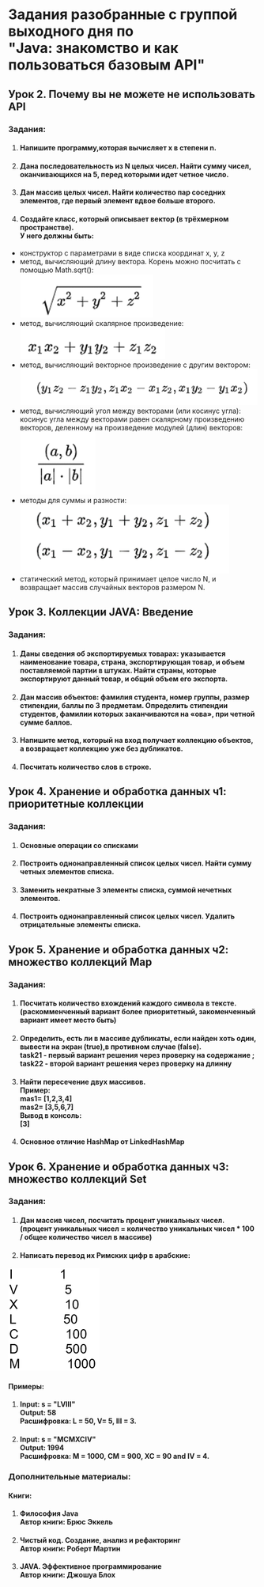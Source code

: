 # **Задания разобранные с группой выходного дня по <br> "Java: знакомство и как пользоваться базовым API"**

## **Урок 2. Почему вы не можете не использовать API**
### Задания:
1. #### Напишите программу,которая вычисляет x в степени n.
2. #### Дана последовательность из N целых чисел. Найти сумму чисел, оканчивающихся на 5, перед которыми идет четное число.
3. #### Дан массив целых чисел. Найти количество пар соседних элементов, где первый элемент вдвое больше второго.
4. #### Создайте класс, который описывает вектор (в трёхмерном пространстве). <br>  У него должны быть:
+	конструктор с параметрами в виде списка координат x, y, z
+	метод, вычисляющий длину вектора. Корень можно посчитать с помощью Math.sqrt(): <br>
![img.png](src%2Fmain%2Fjava%2Fimage%2Fimg.png)
+	метод, вычисляющий скалярное произведение: <br>
![img_1.png](src%2Fmain%2Fjava%2Fimage%2Fimg_1.png)
+	метод, вычисляющий векторное произведение с другим вектором: <br>
![img_2.png](src%2Fmain%2Fjava%2Fimage%2Fimg_2.png)
+	метод, вычисляющий угол между векторами (или косинус угла): косинус угла между векторами равен скалярному произведению векторов, деленному на произведение модулей (длин) векторов: <br>
![img_3.png](src%2Fmain%2Fjava%2Fimage%2Fimg_3.png)
+	методы для суммы и разности: <br>
![img_4.png](src%2Fmain%2Fjava%2Fimage%2Fimg_4.png)
+	статический метод, который принимает целое число N, и возвращает массив случайных векторов размером N.
## **Урок 3. Коллекции JAVA: Введение**
### Задания:
1. #### Даны сведения об экспортируемых товарах: указывается наименование товара, страна, экспортирующая товар, и объем поставляемой партии в штуках. Найти страны, которые экспортируют данный товар, и общий объем его экспорта.
2. #### Дан массив объектов: фамилия студента, номер группы, размер стипендии, баллы по 3 предметам. Определить стипендии студентов, фамилии которых заканчиваются на «ова», при четной сумме баллов.
3. #### Напишите метод, который на вход получает коллекцию объектов, а возвращает коллекцию уже без дубликатов.
4. #### Посчитать количество слов в строке.
## **Урок 4. Хранение и обработка данных ч1: приоритетные коллекции**
### Задания:
1. #### Основные операции со списками
2. #### Построить однонаправленный список целых чисел. Найти сумму четных элементов списка.
3. #### Заменить некратные 3 элементы списка, суммой нечетных элементов.
4. #### Построить однонаправленный список целых чисел.  Удалить отрицательные элементы списка.
## **Урок 5. Хранение и обработка данных ч2: множество коллекций Map**
### Задания:
1. #### Посчитать количество вхождений каждого символа в тексте.(раскомменченный вариант более приоритетный, закоменченный вариант имеет место быть)
2. #### Определить, есть ли в массиве дубликаты, если найден хоть один, вывести на экран (true),в противном случае (false).  <br> task21 - первый вариант решения через проверку на содержание ; <br> task22 - второй вариант решения через проверку на длинну
3. #### Найти пересечение двух массивов. <br> Пример: <br> mas1= [1,2,3,4]  <br>  mas2= [3,5,6,7] <br> Вывод в консоль: <br> [3]
4. #### Основное отличие HashMap от LinkedHashMap
## **Урок 6. Хранение и обработка данных ч3: множество коллекций Set**
### Задания:
1. #### Дан массив чисел, посчитать процент уникальных чисел.<br> (процент уникальных чисел = количество уникальных чисел * 100 / общее количество чисел в массиве)
2. #### Написать перевод их Римских цифр в арабские: <br>
![img_5.png](src%2Fmain%2Fjava%2Fimage%2Fimg_5.png)
#### Примеры:
1) 	#### Input: s = "LVIII" <br> Output: 58 <br> Расшифровка: L = 50, V= 5, III = 3.
2)	#### Input: s = "MCMXCIV" <br>  Output: 1994 <br> Расшифровка: M = 1000, CM = 900, XC = 90 and IV = 4.

### Дополнительные материалы:
#### Книги:
1. ####  Философия Java <br> Автор книги: Брюс Эккель
2. #### Чистый код. Создание, анализ и рефакторинг <br> Автор книги: Роберт Мартин
3. #### JAVA. Эффективное программирование  <br> Автор книги: Джошуа Блох

 